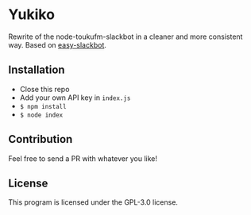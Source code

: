 # Yukiko

Rewrite of the node-toukufm-slackbot in a cleaner and more consistent way.
Based on [easy-slackbot](https://www.npmjs.com/package/easy-slackbot).

## Installation

* Close this repo
* Add your own API key in `index.js`
* `$ npm install`
* `$ node index`

## Contribution

Feel free to send a PR with whatever you like!

## License

This program is licensed under the GPL-3.0 license.